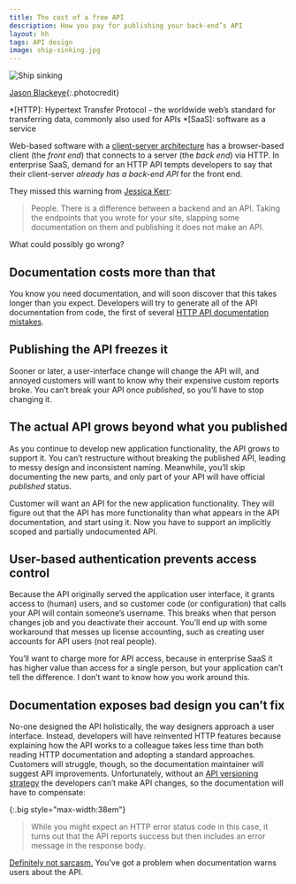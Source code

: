 ```yaml
---
title: The cost of a free API
description: How you pay for publishing your back-end’s API
layout: hh
tags: API design
image: ship-sinking.jpg
---
```


![Ship sinking](ship-sinking.jpg)

[Jason Blackeye](https://unsplash.com/photos/0MEMXMOy--Y){:.photocredit}

*[HTTP]: Hypertext Transfer Protocol - the worldwide web’s standard for transferring data, commonly also used for APIs
*[SaaS]: software as a service

Web-based software with a
[client-server architecture](https://en.wikipedia.org/wiki/Client–server_model)
has a browser-based client (the _front end_) that connects to a server (the _back end_) via HTTP.
In enterprise SaaS, demand for an HTTP API tempts developers to say that their client-server _already has a back-end API_ for the front end.

They missed this warning from
[Jessica Kerr](https://twitter.com/jessitron/status/1471351023033720834):

> People. There is a difference between a backend and an API. 
> Taking the endpoints that you wrote for your site, slapping some documentation on them and publishing it
does not make an API.

What could possibly go wrong?

## Documentation costs more than that

You know you need documentation, and will soon discover that this takes longer than you expect.
Developers will try to generate all of the API documentation from code, 
the first of several [HTTP API documentation mistakes](api-documentation-mistakes).

## Publishing the API freezes it

Sooner or later, a user-interface change will change the API will, and annoyed customers will want to know why their expensive custom reports broke.
You can’t break your API once _published_, so you’ll have to stop changing it.

## The actual API grows beyond what you published

As you continue to develop new application functionality, the API grows to support it.
You can’t restructure without breaking the published API, leading to messy design and inconsistent naming.
Meanwhile, you’ll skip documenting the new parts, and only part of your API will have official _published_ status.

Customer will want an API for the new application functionality.
They will figure out that the API has more functionality than what appears in the API documentation, and start using it.
Now you have to support an implicitly scoped and partially undocumented API.

## User-based authentication prevents access control

Because the API originally served the application user interface, it grants access to (human) users,
and so customer code (or configuration) that calls your API will contain someone’s username.
This breaks when that person changes job and you deactivate their account.
You’ll end up with some workaround that messes up license accounting, such as creating user accounts for API users (not real people).

You’ll want to charge more for API access, because in enterprise SaaS it has higher value than access for a single person, but your application can’t tell the difference.
I don’t want to know how you work around this.

## Documentation exposes bad design you can’t fix

No-one designed the API holistically, the way designers approach a user interface.
Instead, developers will have reinvented HTTP features because explaining how the API works to a colleague takes less time than both reading HTTP documentation and adopting a standard approaches.
Customers will struggle, though, so the documentation maintainer will suggest API improvements.
Unfortunately, without an [API versioning strategy](http-api-versioning) the developers can’t make API changes,
so the documentation will have to compensate:

{:.big style="max-width:38em"}
> While you might expect an HTTP error status code in this case, it turns out that the API
> reports success but then includes an error message in the response body.

[Definitely not sarcasm.](https://youtu.be/JcOfFeKXcd4)
You’ve got a problem when documentation warns users about the API.
